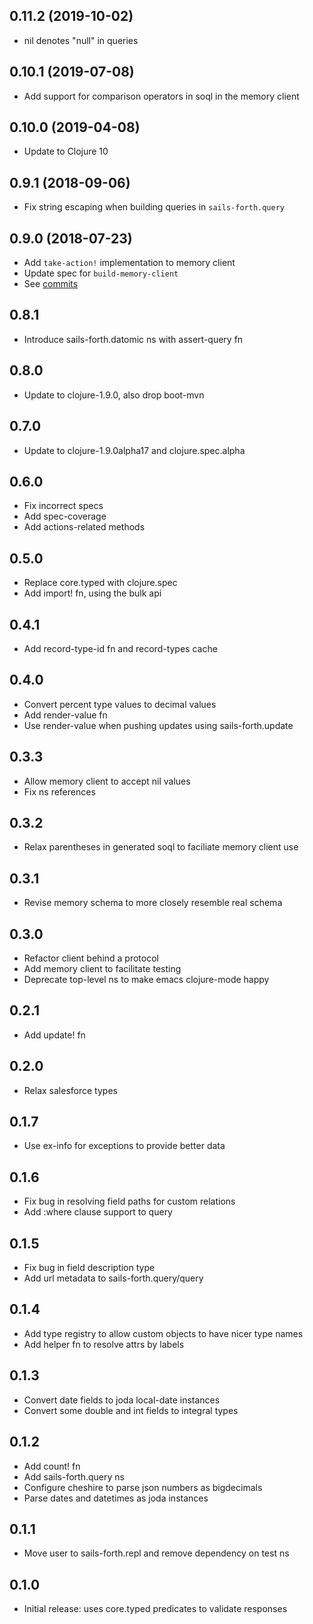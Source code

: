 ## 0.11.2 (2019-10-02)

* nil denotes "null" in queries

## 0.10.1 (2019-07-08)

* Add support for comparison operators in soql in the memory client

## 0.10.0 (2019-04-08)

* Update to Clojure 10

## 0.9.1 (2018-09-06)

* Fix string escaping when building queries in `sails-forth.query`

## 0.9.0 (2018-07-23)

* Add `take-action!` implementation to memory client 
* Update spec for `build-memory-client`
* See [commits](https://github.com/SparkFund/sails-forth/compare/0.8.1...0.9.0)

## 0.8.1

* Introduce sails-forth.datomic ns with assert-query fn

## 0.8.0

* Update to clojure-1.9.0, also drop boot-mvn

## 0.7.0

* Update to clojure-1.9.0alpha17 and clojure.spec.alpha

## 0.6.0

* Fix incorrect specs
* Add spec-coverage
* Add actions-related methods

## 0.5.0

* Replace core.typed with clojure.spec
* Add import! fn, using the bulk api

## 0.4.1

* Add record-type-id fn and record-types cache

## 0.4.0

* Convert percent type values to decimal values
* Add render-value fn
* Use render-value when pushing updates using sails-forth.update

## 0.3.3

* Allow memory client to accept nil values
* Fix ns references

## 0.3.2

* Relax parentheses in generated soql to faciliate memory client use

## 0.3.1

* Revise memory schema to more closely resemble real schema

## 0.3.0

* Refactor client behind a protocol
* Add memory client to facilitate testing
* Deprecate top-level ns to make emacs clojure-mode happy

## 0.2.1

* Add update! fn

## 0.2.0

* Relax salesforce types

## 0.1.7

* Use ex-info for exceptions to provide better data

## 0.1.6

* Fix bug in resolving field paths for custom relations
* Add :where clause support to query

## 0.1.5

* Fix bug in field description type
* Add url metadata to sails-forth.query/query

## 0.1.4

* Add type registry to allow custom objects to have nicer type names
* Add helper fn to resolve attrs by labels

## 0.1.3

* Convert date fields to joda local-date instances
* Convert some double and int fields to integral types

## 0.1.2

* Add count! fn
* Add sails-forth.query ns
* Configure cheshire to parse json numbers as bigdecimals
* Parse dates and datetimes as joda instances

## 0.1.1

* Move user to sails-forth.repl and remove dependency on test ns

## 0.1.0

* Initial release: uses core.typed predicates to validate responses
